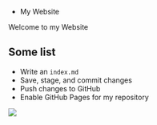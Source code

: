 * My Website

Welcome to my Website

## Some list

* Write an `index.md` 
* Save, stage, and commit changes
* Push changes to GitHub
* Enable GitHub Pages for my repository

![](https://www.studyacrossthepond.com/sites/default/files/Sheffield%20logo%20for%20web.png)